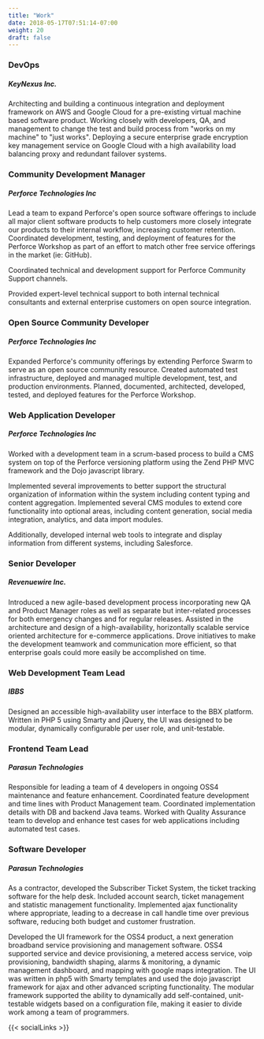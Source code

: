 ```yaml
---
title: "Work"
date: 2018-05-17T07:51:14-07:00
weight: 20
draft: false
---
```


### DevOps
##### KeyNexus Inc.
Architecting and building a continuous integration and deployment framework on AWS and Google Cloud for a pre-existing virtual machine based software product. Working closely with developers, QA, and management to change the test and build process from "works on my machine" to "just works".
Deploying a secure enterprise grade encryption key management service on Google Cloud with a high availability load balancing proxy and redundant failover systems.

### Community Development Manager
##### Perforce Technologies Inc
Lead a team to expand Perforce's open source software offerings to include all major client software products to help customers more closely integrate our products to their internal workflow, increasing customer retention.  Coordinated development, testing, and deployment of features for the Perforce Workshop as part of an effort to match other free service offerings in the market (ie: GitHub).

Coordinated technical and development support for Perforce Community Support channels.

Provided expert-level technical support to both internal technical consultants and external enterprise customers on open source integration.

### Open Source Community Developer
##### Perforce Technologies Inc
Expanded Perforce's community offerings by extending Perforce Swarm to serve as an open source community resource. Created automated test infrastructure, deployed and managed multiple development, test, and production environments. Planned, documented, architected, developed, tested, and deployed features for the Perforce Workshop.

### Web Application Developer
##### Perforce Technologies Inc
Worked with a development team in a scrum-based process to build a CMS system on top of the Perforce versioning platform using the Zend PHP MVC framework and the Dojo javascript library.

Implemented several improvements to better support the structural organization of information within the system including content typing and content aggregation. Implemented several CMS modules to extend core functionality into optional areas, including content generation, social media integration, analytics, and data import modules.

Additionally, developed internal web tools to integrate and display information from different systems, including Salesforce.

### Senior Developer
##### Revenuewire Inc.
Introduced a new agile-based development process incorporating new QA and Product Manager roles as well as separate but inter-related processes for both emergency changes and for regular releases. Assisted in the architecture and design of a high-availability, horizontally scalable service oriented architecture for e-commerce applications. Drove initiatives to make the development teamwork and communication more efficient, so that enterprise goals could more easily be accomplished on time.

### Web Development Team Lead 
##### IBBS
Designed an accessible high-availability user interface to the BBX platform. Written in PHP 5 using Smarty and jQuery, the UI was designed to be modular, dynamically configurable per user role, and unit-testable.

### Frontend Team Lead
##### Parasun Technologies
Responsible for leading a team of 4 developers in ongoing OSS4 maintenance and feature enhancement. Coordinated feature development and time lines with Product Management team. Coordinated implementation details with DB and backend Java teams. Worked with Quality Assurance team to develop and enhance test cases for web applications including automated test cases.

### Software Developer
##### Parasun Technologies
As a contractor, developed the Subscriber Ticket System, the ticket tracking software for the help desk. Included account search, ticket management and statistic management functionality. Implemented ajax functionality where appropriate, leading to a decrease in call handle time over previous software, reducing both budget and customer frustration.

Developed the UI framework for the OSS4 product, a next generation broadband service provisioning and management software. OSS4 supported service and device provisioning, a metered access service, voip provisioning, bandwidth shaping, alarms & monitoring, a dynamic management dashboard, and mapping with google maps integration. The UI was written in php5 with Smarty templates and used the dojo javascript framework for ajax and other advanced scripting functionality. The modular framework supported the ability to dynamically add self-contained, unit-testable widgets based on a configuration file, making it easier to divide work among a team of programmers.

{{< socialLinks >}}
